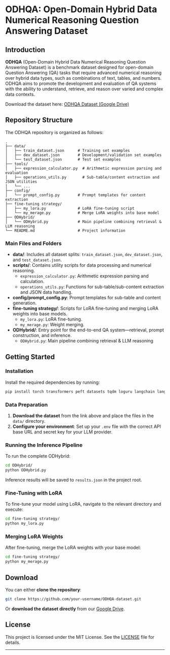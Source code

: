 # ODHQA: Open-Domain Hybrid Data Numerical Reasoning Question Answering Dataset

## Introduction

**ODHQA** (Open-Domain Hybrid Data Numerical Reasoning Question Answering Dataset) is a benchmark dataset designed for open-domain Question Answering (QA) tasks that require advanced numerical reasoning over hybrid data types, such as combinations of text, tables, and numbers. ODHQA aims to promote the development and evaluation of QA systems with the ability to understand, retrieve, and reason over varied and complex data contexts.

Download the dataset here: [ODHQA Dataset (Google Drive)](https://drive.google.com/drive/folders/1koQcYExt5-GeAg_bXzN91wvXn2e96wZf?usp=drive_link)

## Repository Structure

The ODHQA repository is organized as follows:

```
.
├── data/
│   ├── train_dataset.json      # Training set examples
│   ├── dev_dataset.json        # Development/validation set examples
│   └── test_dataset.json       # Test set examples
├── tools/
│   ├── expression_calculator.py  # Arithmetic expression parsing and evaluation
│   ├── operations_utils.py       # Sub-table/content extraction and JSON utilities
│   └── ...
├── config/
│   └── prompt_config.py        # Prompt templates for content extraction
├── fine-tuning strategy/
│   ├── my_lora.py              # LoRA fine-tuning script
│   └── my_merage.py            # Merge LoRA weights into base model
├── ODHybrid/
│   └── ODHybrid.py             # Main pipeline combining retrieval & LLM reasoning
└── README.md                   # Project information
```

### Main Files and Folders

- **data/**: Includes all dataset splits: `train_dataset.json`, `dev_dataset.json`, and `test_dataset.json`.
- **scripts/**: Contains utility scripts for data processing and numerical reasoning.
  - `expression_calculator.py`: Arithmetic expression parsing and calculation.
  - `operations_utils.py`: Functions for sub-table/sub-content extraction and JSON data handling.
- **config/prompt_config.py**: Prompt templates for sub-table and content generation.
- **fine-tuning strategy/**: Scripts for LoRA fine-tuning and merging LoRA weights into base models.
  - `my_lora.py`: LoRA fine-tuning.
  - `my_merage.py`: Weight merging.
- **ODHybrid/**: Entry point for the end-to-end QA system—retrieval, prompt construction, and inference.
  - `ODHybrid.py`: Main pipeline combining retrieval & LLM reasoning

## Getting Started

### Installation

Install the required dependencies by running:

```bash
pip install torch transformers peft datasets tqdm loguru langchain langchain-openai
```

### Data Preparation

1. **Download the dataset** from the link above and place the files in the `data/` directory.
2. **Configure your environment**: Set up your `.env` file with the correct API base URL and secret key for your LLM provider.

### Running the Inference Pipeline

To run the complete ODHybrid:

```bash
cd ODHybrid/
python ODHybrid.py
```

Inference results will be saved to `results.json` in the project root.

### Fine-Tuning with LoRA

To fine-tune your model using LoRA, navigate to the relevant directory and execute:

```bash
cd fine-tuning strategy/
python my_lora.py
```

### Merging LoRA Weights

After fine-tuning, merge the LoRA weights with your base model:

```bash
cd fine-tuning strategy/
python my_merage.py
```

## Download

You can either **clone the repository**:

```bash
git clone https://github.com/your-username/ODHQA-dataset.git
```

Or **download the dataset directly** from our [Google Drive](https://drive.google.com/drive/folders/1koQcYExt5-GeAg_bXzN91wvXn2e96wZf?usp=drive_link).

## License

This project is licensed under the MIT License. See the [LICENSE](./LICENSE) file for details.

---

